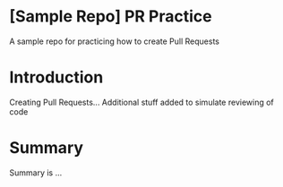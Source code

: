 # [Sample Repo] PR Practice
A sample repo for practicing how to create Pull Requests

# Introduction
Creating Pull Requests...
Additional stuff added to simulate reviewing of code

# Summary
Summary is ...
